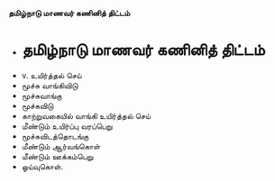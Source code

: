 **தமிழ்நாடு மாணவர் கணினித் திட்டம்**
- # தமிழ்நாடு மாணவர் கணினித் திட்டம்
- v. உயிர்த்தல் செய்
- மூச்சு வாங்கிவிடு
- மூச்சுவாங்கு
- மூச்சுவிடு
- காற்றுவகையில் வாங்கி உயிர்த்தல் செய்
- மீண்டும் உயிர்ப்பு வரப்பெறு
- மூச்சுவிடத்தொடங்கு
- மீண்டும் ஆர்வங்கொள்
- மீண்டும் ஊக்கம்பெறு
- ஓய்வுகொள்.

